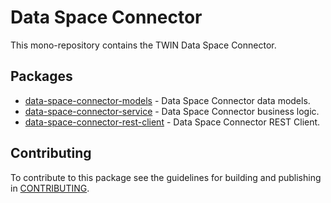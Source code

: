 # Data Space Connector

This mono-repository contains the TWIN Data Space Connector.

## Packages

- [data-space-connector-models](packages/data-space-connector-models/README.md) - Data Space Connector data models.
- [data-space-connector-service](packages/data-space-connector-service/README.md) - Data Space Connector business logic.
- [data-space-connector-rest-client](packages/federated-catalogue-rest-client/README.md) - Data Space Connector REST Client.

## Contributing

To contribute to this package see the guidelines for building and publishing in [CONTRIBUTING](./CONTRIBUTING.md).
